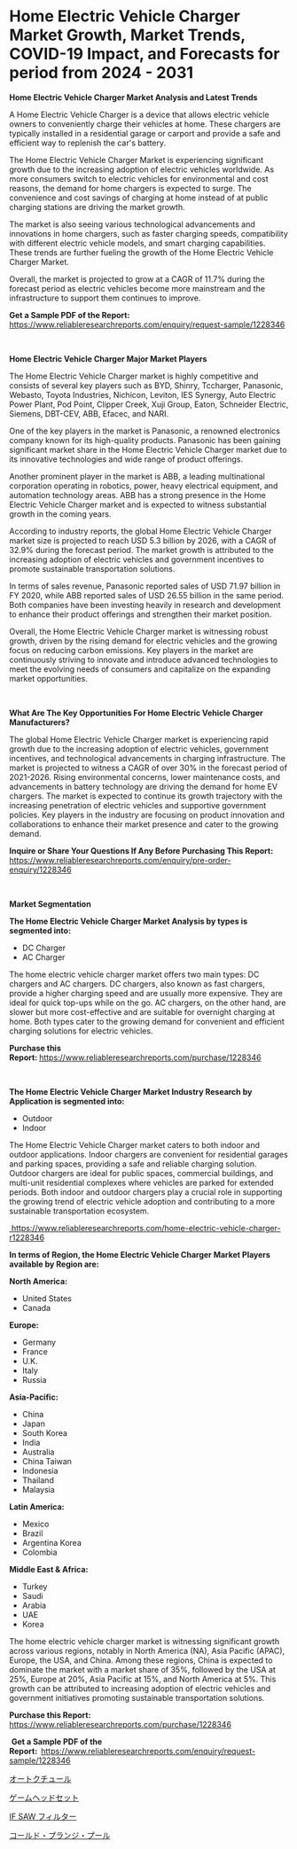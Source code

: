 <p><h1>Home Electric Vehicle Charger Market Growth, Market Trends, COVID-19 Impact, and Forecasts for period from 2024 - 2031</h1></p><p><strong>Home Electric Vehicle Charger Market Analysis and Latest Trends</strong></p>
<p><p>A Home Electric Vehicle Charger is a device that allows electric vehicle owners to conveniently charge their vehicles at home. These chargers are typically installed in a residential garage or carport and provide a safe and efficient way to replenish the car's battery.</p><p>The Home Electric Vehicle Charger Market is experiencing significant growth due to the increasing adoption of electric vehicles worldwide. As more consumers switch to electric vehicles for environmental and cost reasons, the demand for home chargers is expected to surge. The convenience and cost savings of charging at home instead of at public charging stations are driving the market growth.</p><p>The market is also seeing various technological advancements and innovations in home chargers, such as faster charging speeds, compatibility with different electric vehicle models, and smart charging capabilities. These trends are further fueling the growth of the Home Electric Vehicle Charger Market.</p><p>Overall, the market is projected to grow at a CAGR of 11.7% during the forecast period as electric vehicles become more mainstream and the infrastructure to support them continues to improve.</p></p>
<p><strong>Get a Sample PDF of the Report:&nbsp;</strong> <a href="https://www.reliableresearchreports.com/enquiry/request-sample/1228346">https://www.reliableresearchreports.com/enquiry/request-sample/1228346</a></p>
<p>&nbsp;</p>
<p><strong>Home Electric Vehicle Charger Major Market Players</strong></p>
<p><p>The Home Electric Vehicle Charger market is highly competitive and consists of several key players such as BYD, Shinry, Tccharger, Panasonic, Webasto, Toyota Industries, Nichicon, Leviton, IES Synergy, Auto Electric Power Plant, Pod Point, Clipper Creek, Xuji Group, Eaton, Schneider Electric, Siemens, DBT-CEV, ABB, Efacec, and NARI.</p><p>One of the key players in the market is Panasonic, a renowned electronics company known for its high-quality products. Panasonic has been gaining significant market share in the Home Electric Vehicle Charger market due to its innovative technologies and wide range of product offerings.</p><p>Another prominent player in the market is ABB, a leading multinational corporation operating in robotics, power, heavy electrical equipment, and automation technology areas. ABB has a strong presence in the Home Electric Vehicle Charger market and is expected to witness substantial growth in the coming years.</p><p>According to industry reports, the global Home Electric Vehicle Charger market size is projected to reach USD 5.3 billion by 2026, with a CAGR of 32.9% during the forecast period. The market growth is attributed to the increasing adoption of electric vehicles and government incentives to promote sustainable transportation solutions.</p><p>In terms of sales revenue, Panasonic reported sales of USD 71.97 billion in FY 2020, while ABB reported sales of USD 26.55 billion in the same period. Both companies have been investing heavily in research and development to enhance their product offerings and strengthen their market position.</p><p>Overall, the Home Electric Vehicle Charger market is witnessing robust growth, driven by the rising demand for electric vehicles and the growing focus on reducing carbon emissions. Key players in the market are continuously striving to innovate and introduce advanced technologies to meet the evolving needs of consumers and capitalize on the expanding market opportunities.</p></p>
<p>&nbsp;</p>
<p><strong>What Are The Key Opportunities For Home Electric Vehicle Charger Manufacturers?</strong></p>
<p><p>The global Home Electric Vehicle Charger market is experiencing rapid growth due to the increasing adoption of electric vehicles, government incentives, and technological advancements in charging infrastructure. The market is projected to witness a CAGR of over 30% in the forecast period of 2021-2026. Rising environmental concerns, lower maintenance costs, and advancements in battery technology are driving the demand for home EV chargers. The market is expected to continue its growth trajectory with the increasing penetration of electric vehicles and supportive government policies. Key players in the industry are focusing on product innovation and collaborations to enhance their market presence and cater to the growing demand.</p></p>
<p><strong>Inquire or Share Your Questions If Any Before Purchasing This Report:</strong> <a href="https://www.reliableresearchreports.com/enquiry/pre-order-enquiry/1228346">https://www.reliableresearchreports.com/enquiry/pre-order-enquiry/1228346</a></p>
<p>&nbsp;</p>
<p><strong>Market Segmentation</strong></p>
<p><strong>The Home Electric Vehicle Charger Market Analysis by types is segmented into:</strong></p>
<p><ul><li>DC Charger</li><li>AC Charger</li></ul></p>
<p><p>The home electric vehicle charger market offers two main types: DC chargers and AC chargers. DC chargers, also known as fast chargers, provide a higher charging speed and are usually more expensive. They are ideal for quick top-ups while on the go. AC chargers, on the other hand, are slower but more cost-effective and are suitable for overnight charging at home. Both types cater to the growing demand for convenient and efficient charging solutions for electric vehicles.</p></p>
<p><strong>Purchase this Report:&nbsp;</strong><a href="https://www.reliableresearchreports.com/purchase/1228346">https://www.reliableresearchreports.com/purchase/1228346</a></p>
<p>&nbsp;</p>
<p><strong>The Home Electric Vehicle Charger Market Industry Research by Application is segmented into:</strong></p>
<p><ul><li>Outdoor</li><li>Indoor</li></ul></p>
<p><p>The Home Electric Vehicle Charger market caters to both indoor and outdoor applications. Indoor chargers are convenient for residential garages and parking spaces, providing a safe and reliable charging solution. Outdoor chargers are ideal for public spaces, commercial buildings, and multi-unit residential complexes where vehicles are parked for extended periods. Both indoor and outdoor chargers play a crucial role in supporting the growing trend of electric vehicle adoption and contributing to a more sustainable transportation ecosystem.</p></p>
<p><a href="https://www.reliableresearchreports.com/home-electric-vehicle-charger-r1228346">&nbsp;https://www.reliableresearchreports.com/home-electric-vehicle-charger-r1228346</a></p>
<p><strong>In terms of Region, the Home Electric Vehicle Charger Market Players available by Region are:</strong></p>
<p>
    <p> <strong> North America: </strong>
        <ul>
            <li>United States</li>
            <li>Canada</li>
        </ul>
        </p> 
    <p> <strong> Europe: </strong>
        <ul>
            <li>Germany</li>
            <li>France</li>
            <li>U.K.</li>
            <li>Italy</li>
            <li>Russia</li>
        </ul>
        </p> 
    <p> <strong> Asia-Pacific: </strong>
        <ul>
            <li>China</li>
            <li>Japan</li>
            <li>South Korea</li>
            <li>India</li>
            <li>Australia</li>
            <li>China Taiwan</li>
            <li>Indonesia</li>
            <li>Thailand</li>
            <li>Malaysia</li>
        </ul>
        </p> 
    <p> <strong> Latin America: </strong>
        <ul>
            <li>Mexico</li>
            <li>Brazil</li>
            <li>Argentina Korea</li>
            <li>Colombia</li>
        </ul>
        </p> 
    <p> <strong> Middle East & Africa: </strong>
        <ul>
            <li>Turkey</li>
            <li>Saudi</li>
            <li>Arabia</li>
            <li>UAE</li>
            <li>Korea</li>
        </ul>
    </p>
    </p>
<p><p>The home electric vehicle charger market is witnessing significant growth across various regions, notably in North America (NA), Asia Pacific (APAC), Europe, the USA, and China. Among these regions, China is expected to dominate the market with a market share of 35%, followed by the USA at 25%, Europe at 20%, Asia Pacific at 15%, and North America at 5%. This growth can be attributed to increasing adoption of electric vehicles and government initiatives promoting sustainable transportation solutions.</p></p>
<p><strong>Purchase this Report: </strong><a href="https://www.reliableresearchreports.com/purchase/1228346">https://www.reliableresearchreports.com/purchase/1228346</a></p>
<p>&nbsp;<strong>Get a Sample PDF of the Report:&nbsp;&nbsp;</strong><a href="https://www.reliableresearchreports.com/enquiry/request-sample/1228346">https://www.reliableresearchreports.com/enquiry/request-sample/1228346</a></p>
<p><strong></strong></p>
<p><p><a href="https://medium.com/@bulahhamill28/%E3%83%8F%E3%82%A4%E3%82%AF%E3%83%81%E3%83%A5%E3%83%BC%E3%83%AB%E5%B8%82%E5%A0%B4%E5%88%86%E6%9E%90-%E3%81%9D%E3%81%AEcagr-%E5%B8%82%E5%A0%B4%E3%82%BB%E3%82%B0%E3%83%A1%E3%83%B3%E3%83%86%E3%83%BC%E3%82%B7%E3%83%A7%E3%83%B3-%E3%81%8A%E3%82%88%E3%81%B3%E3%82%B0%E3%83%AD%E3%83%BC%E3%83%90%E3%83%AB%E7%94%A3%E6%A5%AD%E6%A6%82%E8%A6%81-8c95944155ae">オートクチュール</a></p><p><a href="https://medium.com/@kelsitorphy644/%E3%82%B2%E3%83%BC%E3%83%A0%E3%83%98%E3%83%83%E3%83%89%E3%82%BB%E3%83%83%E3%83%88%E5%B8%82%E5%A0%B4%E8%AA%BF%E6%9F%BB%E3%83%AC%E3%83%9D%E3%83%BC%E3%83%88-%E3%81%9D%E3%81%AE%E6%AD%B4%E5%8F%B2%E3%81%A82024%E5%B9%B4%E3%81%8B%E3%82%892031%E5%B9%B4%E3%81%BE%E3%81%A7%E3%81%AE%E4%BA%88%E6%B8%AC-00fb66250f51">ゲームヘッドセット</a></p><p><a href="https://github.com/AaronVargas43/Market-Research-Report-List-1/blob/main/862263330551.md">IF SAW フィルター</a></p><p><a href="https://github.com/oqoeusbvpadwjs08/Market-Research-Report-List-1/blob/main/210632930550.md">コールド・プランジ・プール</a></p></p>